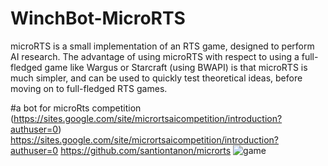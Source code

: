 # WinchBot-MicroRTS


microRTS is a small implementation of an RTS game, designed to perform AI research. The advantage of using microRTS with respect to using a full-fledged game like Wargus or Starcraft (using BWAPI) is that microRTS is much simpler, and can be used to quickly test theoretical ideas, before moving on to full-fledged RTS games. 


#a bot for microRts competition 
(https://sites.google.com/site/micrortsaicompetition/introduction?authuser=0)
https://sites.google.com/site/micrortsaicompetition/introduction?authuser=0 https://github.com/santiontanon/microrts
![game](https://github.com/Winchester260/WinchBot-MicroRTS/assets/106346947/c6d61d50-ede6-45b4-afc9-c2b9e776e3e3)

